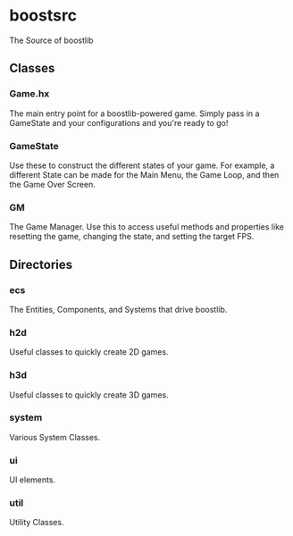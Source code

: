 # boostsrc

The Source of boostlib

## Classes

### Game.hx
The main entry point for a boostlib-powered game. Simply pass in a GameState and your configurations and you're ready to go!

### GameState
Use these to construct the different states of your game. 
For example, a different State can be made for the Main Menu, the Game Loop, and then the Game Over Screen.

### GM
The Game Manager. Use this to access useful methods and properties like resetting the game, changing the state, and setting the target FPS.

## Directories

### ecs
The Entities, Components, and Systems that drive boostlib.

### h2d
Useful classes to quickly create 2D games.

### h3d
Useful classes to quickly create 3D games.

### system
Various System Classes.

### ui
UI elements.

### util
Utility Classes.
